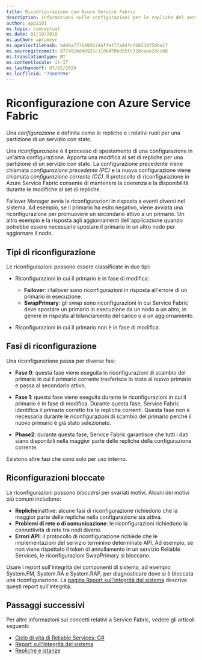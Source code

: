 ```yaml
---
title: Riconfigurazione con Azure Service Fabric
description: Informazioni sulle configurazioni per le repliche del servizio con stato e il processo di riconfigurazione Service Fabric USA per mantenere la coerenza e la disponibilità durante la modifica.
author: appi101
ms.topic: conceptual
ms.date: 01/10/2018
ms.author: aprameyr
ms.openlocfilehash: bd46a7776495624affef77a44fcf68334750ba17
ms.sourcegitcommit: 877491bd46921c11dd478bd25fc718ceee2dcc08
ms.translationtype: MT
ms.contentlocale: it-IT
ms.lasthandoff: 07/02/2020
ms.locfileid: "75609996"
---
```

# <a name="reconfiguration-in-azure-service-fabric"></a>Riconfigurazione con Azure Service Fabric
Una *configurazione* è definita come le repliche e i relativi ruoli per una partizione di un servizio con stato.

Una *riconfigurazione* è il processo di spostamento di una configurazione in un'altra configurazione. Apporta una modifica al set di repliche per una partizione di un servizio con stato. La configurazione precedente viene chiamata *configurazione precedente (PC)* e la nuova configurazione viene chiamata *configurazione corrente (CC)*. Il protocollo di riconfigurazione in Azure Service Fabric consente di mantenere la coerenza e la disponibilità durante le modifiche al set di repliche.

Failover Manager avvia le riconfigurazioni in risposta a eventi diversi nel sistema. Ad esempio, se il primario ha esito negativo, viene avviata una riconfigurazione per promuovere un secondario attivo a un primario. Un altro esempio è la risposta agli aggiornamenti dell'applicazione quando potrebbe essere necessario spostare il primario in un altro nodo per aggiornare il nodo.

## <a name="reconfiguration-types"></a>Tipi di riconfigurazione
Le riconfigurazioni possono essere classificate in due tipi:

- Riconfigurazioni in cui il primario è in fase di modifica:
    - **Failover**: i failover sono riconfigurazioni in risposta all'errore di un primario in esecuzione.
    - **SwapPrimary**: gli swap sono riconfigurazioni in cui Service Fabric deve spostare un primario in esecuzione da un nodo a un altro, in genere in risposta al bilanciamento del carico o a un aggiornamento.

- Riconfigurazioni in cui il primario non è in fase di modifica.

## <a name="reconfiguration-phases"></a>Fasi di riconfigurazione
Una riconfigurazione passa per diverse fasi:

- **Fase 0**: questa fase viene eseguita in riconfigurazioni di scambio del primario in cui il primario corrente trasferisce lo stato al nuovo primario e passa al secondario attivo.

- **Fase 1**: questa fase viene eseguita durante le riconfigurazioni in cui il primario è in fase di modifica. Durante questa fase, Service Fabric identifica il primario corretto tra le repliche correnti. Questa fase non è necessaria durante le riconfigurazioni di scambio del primario perché il nuovo primario è già stato selezionato. 

- **Phase2**: durante questa fase, Service Fabric garantisce che tutti i dati siano disponibili nella maggior parte delle repliche della configurazione corrente.

Esistono altre fasi che sono solo per uso interno.

## <a name="stuck-reconfigurations"></a>Riconfigurazioni bloccate
Le riconfigurazioni possono *bloccarsi* per svariati motivi. Alcuni dei motivi più comuni includono:

- **Repliche**inattive: alcune fasi di riconfigurazione richiedono che la maggior parte delle repliche nella configurazione sia attiva.
- **Problemi di rete o di comunicazione**: le riconfigurazioni richiedono la connettività di rete tra nodi diversi.
- **Errori API**: il protocollo di riconfigurazione richiede che le implementazioni del servizio terminino determinate API. Ad esempio, se non viene rispettato il token di annullamento in un servizio Reliable Services, le riconfigurazioni SwapPrimary si bloccano.

Usare i report sull'integrità dei componenti di sistema, ad esempio System.FM, System.RA e System.RAP, per diagnosticare dove si è bloccata una riconfigurazione. La [pagina Report sull'integrità del sistema](service-fabric-understand-and-troubleshoot-with-system-health-reports.md) descrive questi report sull'integrità.

## <a name="next-steps"></a>Passaggi successivi
Per altre informazioni sui concetti relativi a Service Fabric, vedere gli articoli seguenti:

- [Ciclo di vita di Reliable Services: C#](service-fabric-reliable-services-lifecycle.md)
- [Report sull'integrità del sistema](service-fabric-understand-and-troubleshoot-with-system-health-reports.md)
- [Repliche e istanze](service-fabric-concepts-replica-lifecycle.md)
